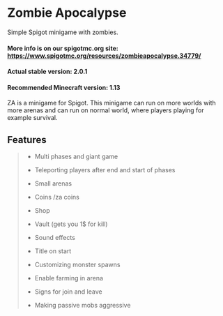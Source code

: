 # Zombie Apocalypse
Simple Spigot minigame with zombies.

#### More info is on our spigotmc.org site: https://www.spigotmc.org/resources/zombieapocalypse.34779/

#### Actual stable version: 2.0.1

#### Recommended Minecraft version: 1.13

ZA is a minigame for Spigot. This minigame can run on more worlds with more arenas and can run on normal world, where players playing for example survival.

## Features
> - Multi phases and giant game
>
> - Teleporting players after end and start of phases
>
> - Small arenas
>
> - Coins /za coins
>
> - Shop
>
> - Vault (gets you 1$ for kill)
>
> - Sound effects
>
> - Title on start
>
> - Customizing monster spawns
>
> - Enable farming in arena
>
> - Signs for join and leave
>
> - Making passive mobs aggressive